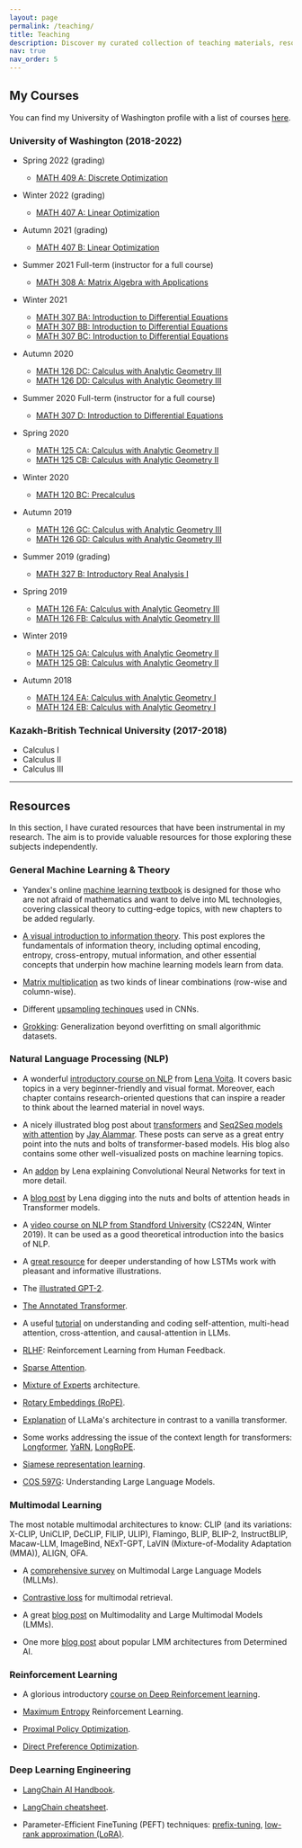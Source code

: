 ```yaml
---
layout: page
permalink: /teaching/
title: Teaching
description: Discover my curated collection of teaching materials, resources, and expert tips, drawn from my university studies, teaching experience, and professional expertise. Empower your learning and growth with valuable insights and practical tools
nav: true
nav_order: 5
---
```


## My Courses

You can find my University of Washington profile with a list of courses [here](https://math.washington.edu/people/ravil-mussabayev).

### University of Washington (2018-2022)

- Spring 2022 (grading)
  - [MATH 409 A: Discrete Optimization](https://math.washington.edu/courses/2022/spring/math/409/a)  

- Winter 2022 (grading)
  - [MATH 407 A: Linear Optimization](https://math.washington.edu/courses/2022/winter/math/407/a) 

- Autumn 2021 (grading)
  - [MATH 407 B: Linear Optimization](https://math.washington.edu/courses/2021/autumn/math/407/b)

- Summer 2021 Full-term (instructor for a full course)
  - [MATH 308 A: Matrix Algebra with Applications](https://math.washington.edu/courses/2021/summer/math/308/a)

- Winter 2021
  - [MATH 307 BA: Introduction to Differential Equations](https://math.washington.edu/courses/2021/winter/math/307/ba)
  - [MATH 307 BB: Introduction to Differential Equations](https://math.washington.edu/courses/2021/winter/math/307/bb)
  - [MATH 307 BC: Introduction to Differential Equations](https://math.washington.edu/courses/2021/winter/math/307/bc)

- Autumn 2020
  - [MATH 126 DC: Calculus with Analytic Geometry III](https://math.washington.edu/courses/2020/autumn/math/126/dc)
  - [MATH 126 DD: Calculus with Analytic Geometry III](https://math.washington.edu/courses/2020/autumn/math/126/dd)

- Summer 2020 Full-term (instructor for a full course)
  - [MATH 307 D: Introduction to Differential Equations](https://math.washington.edu/courses/2020/summer/math/307/d)

- Spring 2020
  - [MATH 125 CA: Calculus with Analytic Geometry II](https://math.washington.edu/courses/2020/spring/math/125/ca)
  - [MATH 125 CB: Calculus with Analytic Geometry II](https://math.washington.edu/courses/2020/spring/math/125/cb)

- Winter 2020
  - [MATH 120 BC: Precalculus](https://math.washington.edu/courses/2020/winter/math/120/bc)

- Autumn 2019
  - [MATH 126 GC: Calculus with Analytic Geometry III](https://math.washington.edu/courses/2019/autumn/math/126/gc)
  - [MATH 126 GD: Calculus with Analytic Geometry III](https://math.washington.edu/courses/2019/autumn/math/126/gd)

- Summer 2019 (grading)
  - [MATH 327 B: Introductory Real Analysis I](https://math.washington.edu/courses/2019/summer/math/327/b)

- Spring 2019 
  - [MATH 126 FA: Calculus with Analytic Geometry III](https://math.washington.edu/courses/2019/spring/math/126/fa)
  - [MATH 126 FB: Calculus with Analytic Geometry III](https://math.washington.edu/courses/2019/spring/math/126/fb)

- Winter 2019
  - [MATH 125 GA: Calculus with Analytic Geometry II](https://math.washington.edu/courses/2019/winter/math/125/ga)
  - [MATH 125 GB: Calculus with Analytic Geometry II](https://math.washington.edu/courses/2019/winter/math/125/gb)

- Autumn 2018
  - [MATH 124 EA: Calculus with Analytic Geometry I](https://math.washington.edu/courses/2018/autumn/math/124/ea)
  - [MATH 124 EB: Calculus with Analytic Geometry I](https://math.washington.edu/courses/2018/autumn/math/124/eb)

### Kazakh-British Technical University (2017-2018)

- Calculus I
- Calculus II
- Calculus III

---

## Resources

In this section, I have curated resources that have been instrumental in my research. The aim is to provide valuable resources for those exploring these subjects independently.

### General Machine Learning & Theory

- Yandex's online [machine learning textbook](https://education.yandex.ru/handbook/ml) is designed for those who are not afraid of mathematics and want to delve into ML technologies, covering classical theory to cutting-edge topics, with new chapters to be added regularly.

- [A visual introduction to information theory](https://colah.github.io/posts/2015-09-Visual-Information/). This post explores the fundamentals of information theory, including optimal encoding, entropy, cross-entropy, mutual information, and other essential concepts that underpin how machine learning models learn from data.

- [Matrix multiplication](https://eli.thegreenplace.net/2015/visualizing-matrix-multiplication-as-a-linear-combination/) as two kinds of linear combinations (row-wise and column-wise).

- Different [upsampling techinques](https://mriquestions.com/upsampling.html) used in CNNs.

- [Grokking](https://arxiv.org/pdf/2201.02177): Generalization beyond overfitting on small algorithmic datasets.

### Natural Language Processing (NLP)

- A wonderful [introductory course on NLP](https://lena-voita.github.io/nlp_course.html) from [Lena Voita](https://lena-voita.github.io/). It covers basic topics in a very beginner-friendly and visual format. Moreover, each chapter contains research-oriented questions that can inspire a reader to think about the learned material in novel ways.

- A nicely illustrated blog post about [transformers](https://jalammar.github.io/illustrated-transformer/) and [Seq2Seq models with attention](https://jalammar.github.io/visualizing-neural-machine-translation-mechanics-of-seq2seq-models-with-attention/) by [Jay Alammar](https://jalammar.github.io/). These posts can serve as a great entry point into the nuts and bolts of transformer-based models. His blog also contains some other well-visualized posts on machine learning topics.

- An [addon](https://lena-voita.github.io/nlp_course/models/convolutional.html) by Lena explaining Convolutional Neural Networks for text in more detail.

- A [blog post](https://lena-voita.github.io/posts/acl19_heads.html) by Lena digging into the nuts and bolts of attention heads in Transformer models.

- A [video course on NLP from Standford University](https://youtu.be/8rXD5-xhemo) (CS224N, Winter 2019). It can be used as a good theoretical introduction into the basics of NLP.

- A [great resource](https://colah.github.io/posts/2015-08-Understanding-LSTMs/) for deeper understanding of how LSTMs work with pleasant and informative illustrations.

- The [illustrated GPT-2](https://jalammar.github.io/illustrated-gpt2/).

- [The Annotated Transformer](http://nlp.seas.harvard.edu/annotated-transformer/).

- A useful [tutorial](https://magazine.sebastianraschka.com/p/understanding-and-coding-self-attention#%C2%A7cross-attention) on understanding and coding self-attention, multi-head attention, cross-attention, and causal-attention in LLMs.

- [RLHF](https://huyenchip.com/2023/05/02/rlhf.html): Reinforcement Learning from Human Feedback.

- [Sparse Attention](https://arxiv.org/pdf/1904.10509v1).

- [Mixture of Experts](https://huggingface.co/blog/moe) architecture.

- [Rotary Embeddings (RoPE)](https://blog.eleuther.ai/rotary-embeddings/).

- [Explanation](https://medium.com/@pickleprat/tweaking-the-transformer-llama-95d77e747b91) of LLaMa's architecture in contrast to a vanilla transformer.

- Some works addressing the issue of the context length for transformers: [Longformer](https://arxiv.org/abs/2004.05150v2), [YaRN](https://arxiv.org/pdf/2309.00071), [LongRoPE](https://arxiv.org/pdf/2402.13753).

- [Siamese representation learning](https://arxiv.org/pdf/2011.10566).

- [COS 597G](https://www.cs.princeton.edu/courses/archive/fall22/cos597G/): Understanding Large Language Models.

### Multimodal Learning

The most notable multimodal architectures to know: CLIP (and its variations: X-CLIP, UniCLIP, DeCLIP, FILIP, ULIP), Flamingo, BLIP, BLIP-2, InstructBLIP, Macaw-LLM, ImageBind, NExT-GPT, LaVIN (Mixture-of-Modality Adaptation (MMA)), ALIGN, OFA.

- A [comprehensive survey](https://arxiv.org/pdf/2306.13549) on Multimodal Large Language Models (MLLMs).

- [Contrastive loss](https://gombru.github.io/2019/04/03/ranking_loss/) for multimodal retrieval.

- A great [blog post](https://huyenchip.com/2023/10/10/multimodal.html) on Multimodality and Large Multimodal Models (LMMs).

- One more [blog post](https://www.determined.ai/blog/multimodal-llms) about popular LMM architectures from Determined AI.

### Reinforcement Learning

- A glorious introductory [course on Deep Reinforcement learning](https://huggingface.co/learn/deep-rl-course/unit0/introduction).

- [Maximum Entropy](https://awjuliani.medium.com/maximum-entropy-policies-in-reinforcement-learning-everyday-life-f5a1cc18d32d) Reinforcement Learning.

- [Proximal Policy Optimization](https://arxiv.org/abs/1707.06347).

- [Direct Preference Optimization](https://arxiv.org/abs/2305.18290).

### Deep Learning Engineering

- [LangChain AI Handbook](https://www.pinecone.io/learn/langchain/).

- [LangChain cheatsheet](https://pub.towardsai.net/langchain-cheatsheet-all-secrets-on-a-single-page-8be26b721cde).

- Parameter-Efficient FineTuning (PEFT) techniques: [prefix-tuning](https://arxiv.org/pdf/2101.00190), [low-rank approximation (LoRA)](https://arxiv.org/abs/2106.09685).